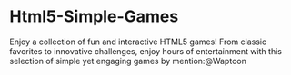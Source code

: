 # Html5-Simple-Games
Enjoy a collection of fun and interactive HTML5 games! From classic favorites to innovative challenges, enjoy hours of entertainment with this selection of simple yet engaging games by mention:@Waptoon
